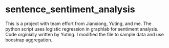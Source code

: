 # sentence_sentiment_analysis

This is a project with team effort from Jianxiong, Yuting, and me.
The python script uses logistic regression in graphlab for sentiment analysis.
Code orginially written by Yuting. I modified the file to sample data and use boostrap aggregation.

